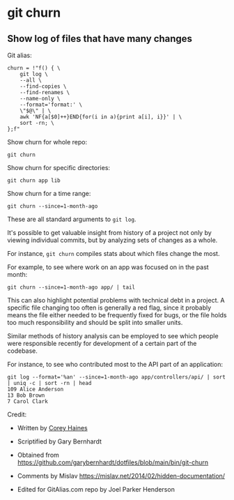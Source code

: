 # git churn

## Show log of files that have many changes

Git alias:

```git
churn = !"f() { \
    git log \
    --all \
    --find-copies \
    --find-renames \
    --name-only \
    --format='format:' \
    \"$@\" | \
    awk 'NF{a[$0]++}END{for(i in a){print a[i], i}}' | \
    sort -rn; \
};f"
```


Show churn for whole repo:

```shell
git churn
```

Show churn for specific directories:

```shell
git churn app lib
```

Show churn for a time range:

```shell
git churn --since=1-month-ago
```

These are all standard arguments to `git log`.

It's possible to get valuable insight from history of a project not only
by viewing individual commits, but by analyzing sets of changes as a whole.

For instance, `git churn` compiles stats about which files change the most.

For example, to see where work on an app was focused on in the past month:

```shell
git churn --since=1-month-ago app/ | tail
```

This can also highlight potential problems with technical debt in a project.
A specific file changing too often is generally a red flag, since it probably
means the file either needed to be frequently fixed for bugs, or the file
holds too much responsibility and should be split into smaller units.

Similar methods of history analysis can be employed to see which people were
responsible recently for development of a certain part of the codebase.

For instance, to see who contributed most to the API part of an application:

```shell
git log --format='%an' --since=1-month-ago app/controllers/api/ | sort | uniq -c | sort -rn | head
109 Alice Anderson
13 Bob Brown
7 Carol Clark
```

Credit:

* Written by [Corey Haines](http://coreyhaines.com/)

* Scriptified by Gary Bernhardt

* Obtained from <https://github.com/garybernhardt/dotfiles/blob/main/bin/git-churn>

* Comments by Mislav <https://mislav.net/2014/02/hidden-documentation/>

* Edited for GitAlias.com repo by Joel Parker Henderson
